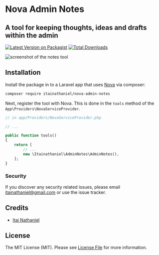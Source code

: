 # Nova Admin Notes

## A tool for keeping thoughts, ideas and drafts within the admin

[![Latest Version on Packagist](https://img.shields.io/packagist/v/itainathaniel/nova-admin-notes.svg?style=flat-square)](https://packagist.org/packages/itainathaniel/nova-admin-notes)
[![Total Downloads](https://img.shields.io/packagist/dt/itainathaniel/nova-admin-notes.svg?style=flat-square)](https://packagist.org/packages/itainathaniel/nova-admin-notes)


![screenshot of the notes tool](https://itainathaniel.github.io/nova-admin-notes/screenshot.png)

## Installation

Install the package in to a Laravel app that uses [Nova](https://nova.laravel.com) via composer:

```bash
composer require itainathaniel/nova-admin-notes
```

Next, register the tool with Nova. This is done in the `tools` method of the `App\Providers\NovaServiceProvider`.

```php
// in app/Providers/NovaServiceProvider.php

// ...

public function tools()
{
    return [
        // ...
        new \Itainathaniel\AdminNotes\AdminNotes(),
    ];
}
```

### Security

If you discover any security related issues, please email itainathaniel@gmail.com or use the issue tracker.

## Credits

- [Itai Nathaniel](https://github.com/itainathaniel)

## License

The MIT License (MIT). Please see [License File](LICENSE.md) for more information.
